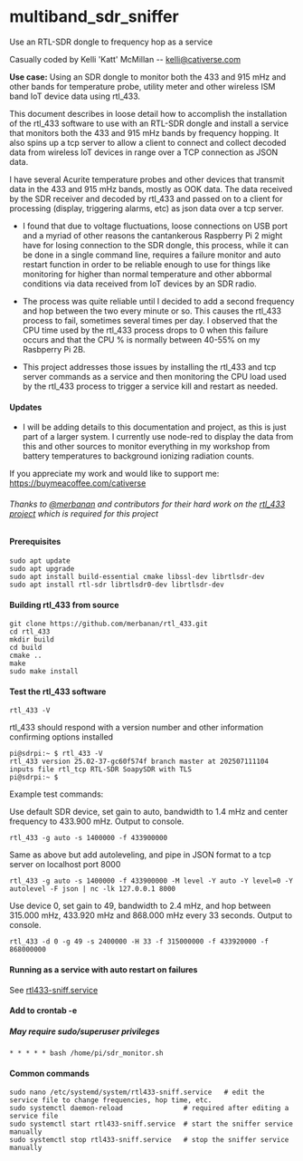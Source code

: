 # multiband_sdr_sniffer
Use an RTL-SDR dongle to frequency hop as a service

Casually coded by Kelli 'Katt' McMillan -- kelli@cativerse.com

**Use case:** Using an SDR dongle to monitor both the 433 and 915 mHz 
and other bands for temperature probe, utility meter and other 
wireless ISM band IoT device data using rtl_433.

This document describes in loose detail how to accomplish the 
installation of the rtl_433 software to use with an RTL-SDR dongle
and install a service that monitors both the 433 and 915 mHz
bands by frequency hopping.  It also spins up a tcp server to allow
a client to connect and collect decoded data from wireless IoT devices
in range over a TCP connection as JSON data. 

I have several Acurite temperature probes and other devices that 
transmit data in the 433 and 915 mHz bands, mostly as OOK data. 
The data received by the SDR receiver and decoded by rtl_433 
and passed on to a client for processing (display, triggering alarms, etc) 
as json data over a tcp server.

- I found that due to voltage fluctuations, loose connections on USB port and
a myriad of other reasons the cantankerous Raspberry Pi 2 might have for
losing connection to the SDR dongle, this process, while it can be done in 
a single command line, requires a failure monitor and auto restart function 
in order to be reliable enough to use for things like monitoring for higher than
normal temperature and other abbormal conditions via data received from IoT devices
by an SDR radio. 

- The process was quite reliable until I decided to add a second frequency and hop between
the two every minute or so. This causes the rtl_433 process to fail, sometimes several times
per day. I observed that the CPU time used by the rtl_433 process drops to 0 when this failure occurs
and that the CPU % is normally between 40-55% on my Rasbperry Pi 2B.

- This project addresses those issues by installing the rtl_433 and tcp server commands as
a service and then monitoring the CPU load used by the rtl_433 process to trigger a service
kill and restart as needed.

#### Updates
- I will be adding details to this documentation and project, as this is just
part of a larger system. I currently use node-red to display the data from
this and other sources to monitor everything in my workshop from
battery temperatures to background ionizing radiation counts. 

If you appreciate my work and would like to support me: https://buymeacoffee.com/cativerse


###### Thanks to [@merbanan](https://github.com/merbanan) and contributors for their hard work on the [rtl_433 project](https://github.com/merbanan/rtl_433.git) which is required for this project


#### Prerequisites
```
sudo apt update
sudo apt upgrade
sudo apt install build-essential cmake libssl-dev librtlsdr-dev 
sudo apt install rtl-sdr librtlsdr0-dev librtlsdr-dev
```



#### Building rtl_433 from source
```
git clone https://github.com/merbanan/rtl_433.git
cd rtl_433
mkdir build
cd build
cmake ..
make
sudo make install
```

#### Test the rtl_433 software

`rtl_433 -V`

rtl_433 should respond with a version number and other information confirming options installed

```
pi@sdrpi:~ $ rtl_433 -V
rtl_433 version 25.02-37-gc60f574f branch master at 202507111104 inputs file rtl_tcp RTL-SDR SoapySDR with TLS
pi@sdrpi:~ $
```

Example test commands:

Use default SDR device, set gain to auto, bandwidth to 1.4 mHz and center frequency to 433.900 mHz. Output to console.

`rtl_433 -g auto -s 1400000 -f 433900000` 

Same as above but add autoleveling, and pipe in JSON format to a tcp server on localhost port 8000

`rtl_433 -g auto -s 1400000 -f 433900000 -M level -Y auto -Y level=0 -Y autolevel -F json | nc -lk 127.0.0.1 8000`

Use device 0, set gain to 49, bandwidth to 2.4 mHz, and hop between 315.000 mHz, 433.920 mHz and 868.000 mHz every 33 seconds. Output to console.

```rtl_433 -d 0 -g 49 -s 2400000 -H 33 -f 315000000 -f 433920000 -f 868000000``` 

#### Running as a service with auto restart on failures

See [rtl433-sniff.service](https://github.com/kellimac/multiband_sdr_sniffer/blob/2ad2799d3eb7c22a944593eb7e1c75a818bbe041/rtl433-sniff.service)

#### Add to crontab -e 
##### May require sudo/superuser privileges

`* * * * * bash /home/pi/sdr_monitor.sh`

#### Common commands
```
sudo nano /etc/systemd/system/rtl433-sniff.service   # edit the service file to change frequencies, hop time, etc.
sudo systemctl daemon-reload               # required after editing a service file
sudo systemctl start rtl433-sniff.service  # start the sniffer service manually
sudo systemctl stop rtl433-sniff.service   # stop the sniffer service manually
```


